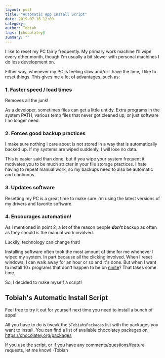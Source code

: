 ```yaml
---
layout: post
title: "Automatic App Install Script"
date: 2019-07-16 12:00
category: 
author: Tobiah
tags: [chocolatey]
summary: ""
---
```


I like to reset my PC fairly frequently. My primary work machine I'll wipe every other month, though I'm usually a bit slower with personal machines I do less development on.

Either way, whenever my PC is feeling slow and/or I have the time, I like to reset things. This gives me a lot of advantages, such as:

### 1. Faster speed / load times

Removes all the junk!

As a developer, sometimes files can get a little untidy. Extra programs in the system PATH, various temp files that never got cleaned up, or just software I no longer need.

### 2. Forces good backup practices

I make sure nothing I care about is not stored in a way that is automatically backed up. If my systems are wiped suddenly, I will lose no data.

This is easier said than done, but if you wipe your system frequent it motivates you to be much stricter in your file storage practices. I hate having to repeat manual work, so my backups need to also be automatic and continous.

### 3. Updates software

Resetting my PC is a great time to make sure i'm using the latest versions of my drivers and favorite software.

### 4. Encourages automation!

As I mentioned in point 2, a lot of the reason people ***don't*** backup as often as they should is the manual work involved.

Luckily, technology can change that!

Installing software often took the most amount of time for me whenever I wiped my system. In part because all the clicking involved. When I reset windows, I can walk away for an hour or so and it's done. But when I want to install 10+ programs that don't happen to be on [ninite](https://ninite.com/)? That takes some time.

So, I decided to make myself a script!

## Tobiah's Automatic Install Script

<script src="https://gist.github.com/TobiahZ/b3c6a4acdb8f8a694ee3299439c492f3.js"></script>

Feel free to try it out for yourself next time you need to install a bunch of apps!

All you have to do is tweak the `$TobiahsPackages` list with the packages you want to install.
You can find a list of available chocolatey packages on https://chocolatey.org/packages

If you use the script, or if you have any comments/questions/feature requests, let me know!
-Tobiah
